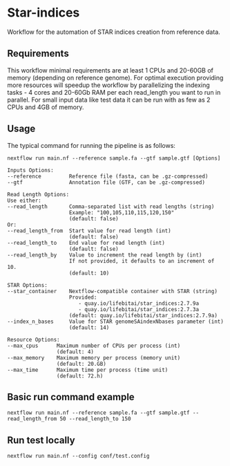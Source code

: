 # Star-indices

Workflow for the automation of STAR indices creation from reference data. 

## Requirements

This workflow minimal requirements are at least 1 CPUs and 20-60GB of memory (depending on reference genome). For optimal execution providing more resources will speedup the workflow by parallelizing the indexing tasks - 4 cores and 20-60Gb RAM per each read_length you want to run in parallel. For small input data like test data it can be run with as few as 2 CPUs and 4GB of memory.

## Usage

The typical command for running the pipeline is as follows:

    nextflow run main.nf --reference sample.fa --gtf sample.gtf [Options]

    Inputs Options:
    --reference         Reference file (fasta, can be .gz-compressed)
    --gtf               Annotation file (GTF, can be .gz-compressed)

    Read Length Options:
    Use either:
    --read_length       Comma-separated list with read lengths (string)
                        Example: "100,105,110,115,120,150"
                        (default: false)
    Or:
    --read_length_from  Start value for read length (int)
                        (default: false)
    --read_length_to    End value for read length (int)
                        (default: false)
    --read_length_by    Value to increment the read length by (int)
                        If not provided, it defaults to an increment of 10.
                        (default: 10)

    STAR Options:
    --star_container    Nextflow-compatible container with STAR (string)
                        Provided:
                           - quay.io/lifebitai/star_indices:2.7.9a
                           - quay.io/lifebitai/star_indices:2.7.3a
                        (default: quay.io/lifebitai/star_indices:2.7.9a)
    --index_n_bases     Value for STAR genomeSAindexNbases parameter (int)
                        (default: 14)

    Resource Options:
    --max_cpus      Maximum number of CPUs per process (int)
                    (default: 4)  
    --max_memory    Maximum memory per process (memory unit)
                    (default: 20.GB)
    --max_time      Maximum time per process (time unit)
                    (default: 72.h)

## Basic run command example

    nextflow run main.nf --reference sample.fa --gtf sample.gtf --read_length_from 50 --read_length_to 150

## Run test locally

    nextflow run main.nf --config conf/test.config

